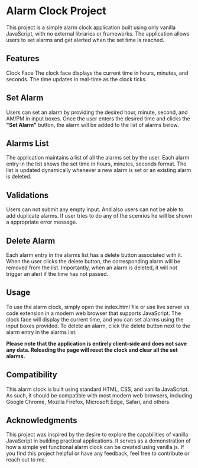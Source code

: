# Alarm Clock Project
This project is a simple alarm clock application built using only vanilla JavaScript, with no external libraries or frameworks. The application allows users to set alarms and get alerted when the set time is reached.

## Features
Clock Face
The clock face displays the current time in hours, minutes, and seconds. The time updates in real-time as the clock ticks.

## Set Alarm
Users can set an alarm by providing the desired hour, minute, second, and AM/PM in input boxes. Once the user enters the desired time and clicks the **"Set Alarm"** button, the alarm will be added to the list of alarms below.

## Alarms List
The application maintains a list of all the alarms set by the user. Each alarm entry in the list shows the set time in hours, minutes, seconds format. The list is updated dynamically whenever a new alarm is set or an existing alarm is deleted.

## Validations
Users can not submit any empty input. And also users can not be able to add duplicate alarms. If user tries to do any of the scenrios he will be shown a appropriate error message.

## Delete Alarm
Each alarm entry in the alarms list has a delete button associated with it. When the user clicks the delete button, the corresponding alarm will be removed from the list. Importantly, when an alarm is deleted, it will not trigger an alert if the time has not passed.

## Usage
To use the alarm clock, simply open the index.html file or use live server vs code extension in a modern web browser that supports JavaScript. The clock face will display the current time, and you can set alarms using the input boxes provided. To delete an alarm, click the delete button next to the alarm entry in the alarms list.

**Please note that the application is entirely client-side and does not save any data. Reloading the page will reset the clock and clear all the set alarms.**

## Compatibility
This alarm clock is built using standard HTML, CSS, and vanilla JavaScript. As such, it should be compatible with most modern web browsers, including Google Chrome, Mozilla Firefox, Microsoft Edge, Safari, and others.


## Acknowledgments
This project was inspired by the desire to explore the capabilities of vanilla JavaScript in building practical applications. It serves as a demonstration of how a simple yet functional alarm clock can be created using vanilla js. If you find this project helpful or have any feedback, feel free to contribute or reach out to me.